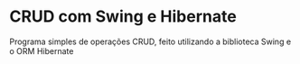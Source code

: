 # CRUD com Swing e Hibernate

Programa simples de operações CRUD, feito utilizando a biblioteca Swing e o ORM Hibernate
